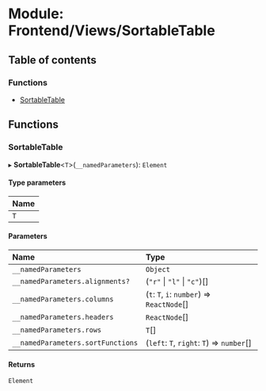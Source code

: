 # Module: Frontend/Views/SortableTable

## Table of contents

### Functions

- [SortableTable](Frontend_Views_SortableTable.md#sortabletable)

## Functions

### SortableTable

▸ **SortableTable**<`T`\>(`__namedParameters`): `Element`

#### Type parameters

| Name |
| :--- |
| `T`  |

#### Parameters

| Name                              | Type                                       |
| :-------------------------------- | :----------------------------------------- |
| `__namedParameters`               | `Object`                                   |
| `__namedParameters.alignments?`   | (`"r"` \| `"l"` \| `"c"`)[]                |
| `__namedParameters.columns`       | (`t`: `T`, `i`: `number`) => `ReactNode`[] |
| `__namedParameters.headers`       | `ReactNode`[]                              |
| `__namedParameters.rows`          | `T`[]                                      |
| `__namedParameters.sortFunctions` | (`left`: `T`, `right`: `T`) => `number`[]  |

#### Returns

`Element`
